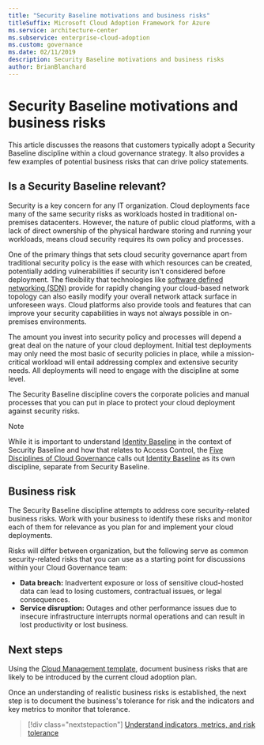 ```yaml
---
title: "Security Baseline motivations and business risks"
titleSuffix: Microsoft Cloud Adoption Framework for Azure
ms.service: architecture-center
ms.subservice: enterprise-cloud-adoption
ms.custom: governance
ms.date: 02/11/2019
description: Security Baseline motivations and business risks
author: BrianBlanchard
---
```


# Security Baseline motivations and business risks

This article discusses the reasons that customers typically adopt a Security Baseline discipline within a cloud governance strategy. It also provides a few examples of potential business risks that can drive policy statements.

<!-- markdownlint-disable MD026 -->

## Is a Security Baseline relevant?

Security is a key concern for any IT organization. Cloud deployments face many of the same security risks as workloads hosted in traditional on-premises datacenters. However, the nature of public cloud platforms, with a lack of direct ownership of the physical hardware storing and running your workloads, means cloud security requires its own policy and processes.

One of the primary things that sets cloud security governance apart from traditional security policy is the ease with which resources can be created, potentially adding vulnerabilities if security isn't considered before deployment. The flexibility that technologies like [software defined networking (SDN)](../../decision-guides/software-defined-network/index.md) provide for rapidly changing your cloud-based network topology can also easily modify your overall network attack surface in unforeseen ways. Cloud platforms also provide tools and features that can improve your security capabilities in ways not always possible in on-premises environments.

The amount you invest into security policy and processes will depend a great deal on the nature of your cloud deployment. Initial test deployments may only need the most basic of security policies in place, while a mission-critical workload will entail addressing complex and extensive security needs. All deployments will need to engage with the discipline at some level.

The Security Baseline discipline covers the corporate policies and manual processes that you can put in place to protect your cloud deployment against security risks.

> [!NOTE]
>While it is important to understand [Identity Baseline](../identity-baseline/index.md) in the context of Security Baseline and how that relates to Access Control, the [Five Disciplines of Cloud Governance](../index.md) calls out [Identity Baseline](../identity-baseline/index.md) as its own discipline, separate from Security Baseline.

## Business risk

The Security Baseline discipline attempts to address core security-related business risks. Work with your business to identify these risks and monitor each of them for relevance as you plan for and implement your cloud deployments.

Risks will differ between organization, but the following serve as common security-related risks that you can use as a starting point for discussions within your Cloud Governance team:

- **Data breach:** Inadvertent exposure or loss of sensitive cloud-hosted data can lead to losing customers, contractual issues, or legal consequences.
- **Service disruption:** Outages and other performance issues due to insecure infrastructure interrupts normal operations and can result in lost productivity or lost business.

## Next steps

Using the [Cloud Management template](./template.md), document business risks that are likely to be introduced by the current cloud adoption plan.

Once an understanding of realistic business risks is established, the next step is to document the business's tolerance for risk and the indicators and key metrics to monitor that tolerance.

> [!div class="nextstepaction"]
> [Understand indicators, metrics, and risk tolerance](./metrics-tolerance.md)
